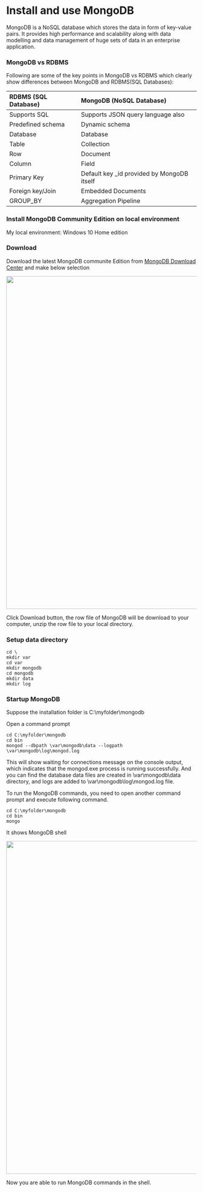 # Install and use MongoDB

MongoDB is a NoSQL database which stores the data in form of key-value pairs. It provides high performance and scalability along with data modelling and data management of huge sets of data in an enterprise application.

### MongoDB vs RDBMS
Following are some of the key points in MongoDB vs RDBMS which clearly show differences between MongoDB and RDBMS(SQL Databases):

|RDBMS (SQL Database)|MongoDB (NoSQL Database)|
|:---|:---|
|Supports SQL|Supports JSON query language also|
|Predefined schema|Dynamic schema|
|Database|Database|
|Table|Collection|
|Row|Document|
|Column |Field|
|Primary Key|Default key _id provided by MongoDB itself|
|Foreign key/Join|Embedded Documents|
|GROUP_BY|Aggregation Pipeline|


### Install MongoDB Community Edition on local environment

My local environment: Windows 10 Home edition

### Download

Download the latest MongoDB communite Edition from [MongoDB Download Center](https://www.mongodb.com/download-center/v2/community) and make below selection

<img width="880" src="https://user-images.githubusercontent.com/3359299/46323674-588e1f00-c5bd-11e8-9f2b-2ad7a687b2da.PNG"/>

Click Download button, the row file of MongoDB will be download to your computer, unzip the row file to your local directory.

### Setup data directory
```
cd \
mkdir var
cd var
mkdir mongodb
cd mongodb
mkdir data
mkdir log
```

###  Startup MongoDB

Suppose the installation folder is C:\myfolder\mongodb

Open a command prompt
```
cd C:\myfolder\mongodb
cd bin
mongod --dbpath \var\mongodb\data --logpath \var\mongodb\log\mongod.log
```

This will show waiting for connections message on the console output, which indicates that the mongod.exe process is running successfully. And you can find the database data files are created in \var\mongodb\data directory, and logs are added to \var\mongodb\log\mongod.log file.

To run the MongoDB commands, you need to open another command prompt and execute following command.
```
cd C:\myfolder\mongodb
cd bin
mongo
```
It shows MongoDB shell

<img width="880" src="https://user-images.githubusercontent.com/3359299/46324663-a0fc0b80-c5c2-11e8-82a1-a03f3b7f690a.PNG"/>

Now you are able to run MongoDB commands in the shell.


 
